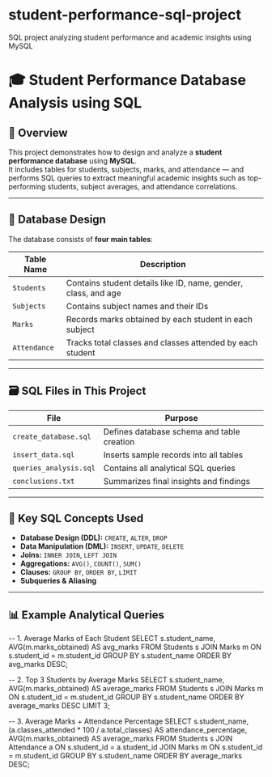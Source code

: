 # student-performance-sql-project
SQL project analyzing student performance and academic insights using MySQL
# 🎓 Student Performance Database Analysis using SQL

## 📘 Overview
This project demonstrates how to design and analyze a **student performance database** using **MySQL**.  
It includes tables for students, subjects, marks, and attendance — and performs SQL queries to extract meaningful academic insights such as top-performing students, subject averages, and attendance correlations.

---

## 🧱 Database Design
The database consists of **four main tables**:

| Table Name | Description |
|-------------|--------------|
| `Students` | Contains student details like ID, name, gender, class, and age |
| `Subjects` | Contains subject names and their IDs |
| `Marks` | Records marks obtained by each student in each subject |
| `Attendance` | Tracks total classes and classes attended by each student |

---

## 🗃️ SQL Files in This Project
| File | Purpose |
|------|----------|
| `create_database.sql` | Defines database schema and table creation |
| `insert_data.sql` | Inserts sample records into all tables |
| `queries_analysis.sql` | Contains all analytical SQL queries |
| `conclusions.txt` | Summarizes final insights and findings |

---

## 🧠 Key SQL Concepts Used
- **Database Design (DDL):** `CREATE`, `ALTER`, `DROP`
- **Data Manipulation (DML):** `INSERT`, `UPDATE`, `DELETE`
- **Joins:** `INNER JOIN`, `LEFT JOIN`
- **Aggregations:** `AVG()`, `COUNT()`, `SUM()`
- **Clauses:** `GROUP BY`, `ORDER BY`, `LIMIT`
- **Subqueries & Aliasing**

---

## 📊 Example Analytical Queries
-- 1. Average Marks of Each Student
SELECT s.student_name, AVG(m.marks_obtained) AS avg_marks
FROM Students s
JOIN Marks m ON s.student_id = m.student_id
GROUP BY s.student_name
ORDER BY avg_marks DESC;

-- 2. Top 3 Students by Average Marks
SELECT s.student_name, AVG(m.marks_obtained) AS average_marks
FROM Students s
JOIN Marks m ON s.student_id = m.student_id
GROUP BY s.student_name
ORDER BY average_marks DESC
LIMIT 3;

-- 3. Average Marks + Attendance Percentage
SELECT s.student_name,
       (a.classes_attended * 100 / a.total_classes) AS attendance_percentage,
       AVG(m.marks_obtained) AS average_marks
FROM Students s
JOIN Attendance a ON s.student_id = a.student_id
JOIN Marks m ON s.student_id = m.student_id
GROUP BY s.student_name
ORDER BY average_marks DESC;

